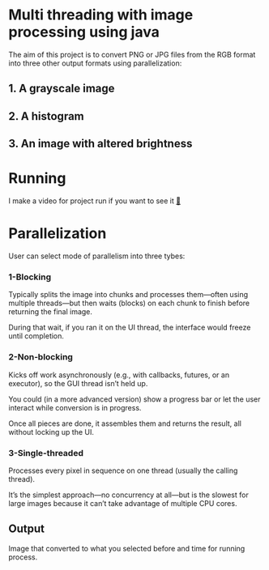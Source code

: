 # Multi threading with image processing using java
The aim of this project is to convert PNG or JPG files from the RGB format into three other output formats using parallelization:

## 1. A grayscale image
## 2. A histogram
## 3. An image with altered brightness

# Running
I make a video for project run if you want to see it [🔗 ](https://drive.google.com/file/d/1pyzyTL-A8Exs3lW6Y7l2NrYagIfaYuLW/view?usp=drive_link)
# Parallelization
User can select mode of parallelism into three tybes:

### 1-Blocking

Typically splits the image into chunks and processes them—often using multiple threads—but then waits (blocks) on each chunk to finish before returning the final image.

During that wait, if you ran it on the UI thread, the interface would freeze until completion.

### 2-Non‑blocking

Kicks off work asynchronously (e.g., with callbacks, futures, or an executor), so the GUI thread isn’t held up.

You could (in a more advanced version) show a progress bar or let the user interact while conversion is in progress.

Once all pieces are done, it assembles them and returns the result, all without locking up the UI.

### 3-Single‑threaded

Processes every pixel in sequence on one thread (usually the calling thread).

It’s the simplest approach—no concurrency at all—but is the slowest for large images because it can’t take advantage of multiple CPU cores.

## Output
Image that converted to what you selected before and time for running process.

